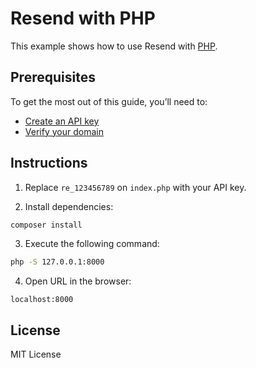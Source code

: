 # Resend with PHP

This example shows how to use Resend with [PHP](https://www.php.net).

## Prerequisites

To get the most out of this guide, you’ll need to:

* [Create an API key](https://resend.com/api-keys)
* [Verify your domain](https://resend.com/domains)

## Instructions

1. Replace `re_123456789` on `index.php` with your API key.

2. Install dependencies:

```bash
composer install
```

3. Execute the following command:

```bash
php -S 127.0.0.1:8000
```

4. Open URL in the browser:

```
localhost:8000
```

## License

MIT License